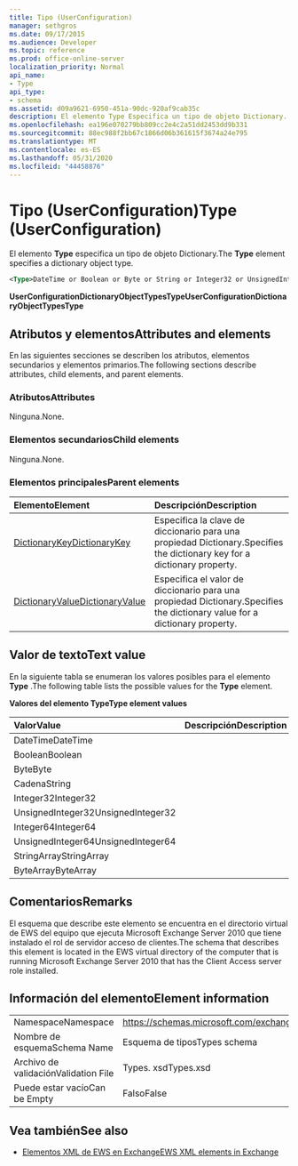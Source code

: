 ```yaml
---
title: Tipo (UserConfiguration)
manager: sethgros
ms.date: 09/17/2015
ms.audience: Developer
ms.topic: reference
ms.prod: office-online-server
localization_priority: Normal
api_name:
- Type
api_type:
- schema
ms.assetid: d09a9621-6950-451a-90dc-920af9cab35c
description: El elemento Type Especifica un tipo de objeto Dictionary.
ms.openlocfilehash: ea196e070279bb809cc2e4c2a51dd2453dd9b331
ms.sourcegitcommit: 88ec988f2bb67c1866d06b361615f3674a24e795
ms.translationtype: MT
ms.contentlocale: es-ES
ms.lasthandoff: 05/31/2020
ms.locfileid: "44458876"
---
```

# <a name="type-userconfiguration"></a><span data-ttu-id="28f47-103">Tipo (UserConfiguration)</span><span class="sxs-lookup"><span data-stu-id="28f47-103">Type (UserConfiguration)</span></span>

<span data-ttu-id="28f47-104">El elemento **Type** especifica un tipo de objeto Dictionary.</span><span class="sxs-lookup"><span data-stu-id="28f47-104">The **Type** element specifies a dictionary object type.</span></span> 
  
```xml
<Type>DateTime or Boolean or Byte or String or Integer32 or UnsignedInteger32 or Integer64 or UnsignedInteger64 or StringArray or ByteArray</Type> 
```

 <span data-ttu-id="28f47-105">**UserConfigurationDictionaryObjectTypesType**</span><span class="sxs-lookup"><span data-stu-id="28f47-105">**UserConfigurationDictionaryObjectTypesType**</span></span>
## <a name="attributes-and-elements"></a><span data-ttu-id="28f47-106">Atributos y elementos</span><span class="sxs-lookup"><span data-stu-id="28f47-106">Attributes and elements</span></span>

<span data-ttu-id="28f47-107">En las siguientes secciones se describen los atributos, elementos secundarios y elementos primarios.</span><span class="sxs-lookup"><span data-stu-id="28f47-107">The following sections describe attributes, child elements, and parent elements.</span></span>
  
### <a name="attributes"></a><span data-ttu-id="28f47-108">Atributos</span><span class="sxs-lookup"><span data-stu-id="28f47-108">Attributes</span></span>

<span data-ttu-id="28f47-109">Ninguna.</span><span class="sxs-lookup"><span data-stu-id="28f47-109">None.</span></span>
  
### <a name="child-elements"></a><span data-ttu-id="28f47-110">Elementos secundarios</span><span class="sxs-lookup"><span data-stu-id="28f47-110">Child elements</span></span>

<span data-ttu-id="28f47-111">Ninguna.</span><span class="sxs-lookup"><span data-stu-id="28f47-111">None.</span></span>
  
### <a name="parent-elements"></a><span data-ttu-id="28f47-112">Elementos principales</span><span class="sxs-lookup"><span data-stu-id="28f47-112">Parent elements</span></span>

|<span data-ttu-id="28f47-113">**Elemento**</span><span class="sxs-lookup"><span data-stu-id="28f47-113">**Element**</span></span>|<span data-ttu-id="28f47-114">**Descripción**</span><span class="sxs-lookup"><span data-stu-id="28f47-114">**Description**</span></span>|
|:-----|:-----|
|[<span data-ttu-id="28f47-115">DictionaryKey</span><span class="sxs-lookup"><span data-stu-id="28f47-115">DictionaryKey</span></span>](dictionarykey.md) <br/> |<span data-ttu-id="28f47-116">Especifica la clave de diccionario para una propiedad Dictionary.</span><span class="sxs-lookup"><span data-stu-id="28f47-116">Specifies the dictionary key for a dictionary property.</span></span>  <br/> |
|[<span data-ttu-id="28f47-117">DictionaryValue</span><span class="sxs-lookup"><span data-stu-id="28f47-117">DictionaryValue</span></span>](dictionaryvalue.md) <br/> |<span data-ttu-id="28f47-118">Especifica el valor de diccionario para una propiedad Dictionary.</span><span class="sxs-lookup"><span data-stu-id="28f47-118">Specifies the dictionary value for a dictionary property.</span></span>  <br/> |
   
## <a name="text-value"></a><span data-ttu-id="28f47-119">Valor de texto</span><span class="sxs-lookup"><span data-stu-id="28f47-119">Text value</span></span>

<span data-ttu-id="28f47-120">En la siguiente tabla se enumeran los valores posibles para el elemento **Type** .</span><span class="sxs-lookup"><span data-stu-id="28f47-120">The following table lists the possible values for the **Type** element.</span></span> 
  
<span data-ttu-id="28f47-121">**Valores del elemento Type**</span><span class="sxs-lookup"><span data-stu-id="28f47-121">**Type element values**</span></span>

|<span data-ttu-id="28f47-122">**Valor**</span><span class="sxs-lookup"><span data-stu-id="28f47-122">**Value**</span></span>|<span data-ttu-id="28f47-123">**Descripción**</span><span class="sxs-lookup"><span data-stu-id="28f47-123">**Description**</span></span>|
|:-----|:-----|
|<span data-ttu-id="28f47-124">DateTime</span><span class="sxs-lookup"><span data-stu-id="28f47-124">DateTime</span></span>  <br/> ||
|<span data-ttu-id="28f47-125">Boolean</span><span class="sxs-lookup"><span data-stu-id="28f47-125">Boolean</span></span>  <br/> ||
|<span data-ttu-id="28f47-126">Byte</span><span class="sxs-lookup"><span data-stu-id="28f47-126">Byte</span></span>  <br/> ||
|<span data-ttu-id="28f47-127">Cadena</span><span class="sxs-lookup"><span data-stu-id="28f47-127">String</span></span>  <br/> ||
|<span data-ttu-id="28f47-128">Integer32</span><span class="sxs-lookup"><span data-stu-id="28f47-128">Integer32</span></span>  <br/> ||
|<span data-ttu-id="28f47-129">UnsignedInteger32</span><span class="sxs-lookup"><span data-stu-id="28f47-129">UnsignedInteger32</span></span>  <br/> ||
|<span data-ttu-id="28f47-130">Integer64</span><span class="sxs-lookup"><span data-stu-id="28f47-130">Integer64</span></span>  <br/> ||
|<span data-ttu-id="28f47-131">UnsignedInteger64</span><span class="sxs-lookup"><span data-stu-id="28f47-131">UnsignedInteger64</span></span>  <br/> ||
|<span data-ttu-id="28f47-132">StringArray</span><span class="sxs-lookup"><span data-stu-id="28f47-132">StringArray</span></span>  <br/> ||
|<span data-ttu-id="28f47-133">ByteArray</span><span class="sxs-lookup"><span data-stu-id="28f47-133">ByteArray</span></span>  <br/> ||
   
## <a name="remarks"></a><span data-ttu-id="28f47-134">Comentarios</span><span class="sxs-lookup"><span data-stu-id="28f47-134">Remarks</span></span>

<span data-ttu-id="28f47-135">El esquema que describe este elemento se encuentra en el directorio virtual de EWS del equipo que ejecuta Microsoft Exchange Server 2010 que tiene instalado el rol de servidor acceso de clientes.</span><span class="sxs-lookup"><span data-stu-id="28f47-135">The schema that describes this element is located in the EWS virtual directory of the computer that is running Microsoft Exchange Server 2010 that has the Client Access server role installed.</span></span>
  
## <a name="element-information"></a><span data-ttu-id="28f47-136">Información del elemento</span><span class="sxs-lookup"><span data-stu-id="28f47-136">Element information</span></span>

|||
|:-----|:-----|
|<span data-ttu-id="28f47-137">Namespace</span><span class="sxs-lookup"><span data-stu-id="28f47-137">Namespace</span></span>  <br/> |https://schemas.microsoft.com/exchange/services/2006/types  <br/> |
|<span data-ttu-id="28f47-138">Nombre de esquema</span><span class="sxs-lookup"><span data-stu-id="28f47-138">Schema Name</span></span>  <br/> |<span data-ttu-id="28f47-139">Esquema de tipos</span><span class="sxs-lookup"><span data-stu-id="28f47-139">Types schema</span></span>  <br/> |
|<span data-ttu-id="28f47-140">Archivo de validación</span><span class="sxs-lookup"><span data-stu-id="28f47-140">Validation File</span></span>  <br/> |<span data-ttu-id="28f47-141">Types. xsd</span><span class="sxs-lookup"><span data-stu-id="28f47-141">Types.xsd</span></span>  <br/> |
|<span data-ttu-id="28f47-142">Puede estar vacío</span><span class="sxs-lookup"><span data-stu-id="28f47-142">Can be Empty</span></span>  <br/> |<span data-ttu-id="28f47-143">Falso</span><span class="sxs-lookup"><span data-stu-id="28f47-143">False</span></span>  <br/> |
   
## <a name="see-also"></a><span data-ttu-id="28f47-144">Vea también</span><span class="sxs-lookup"><span data-stu-id="28f47-144">See also</span></span>



- [<span data-ttu-id="28f47-145">Elementos XML de EWS en Exchange</span><span class="sxs-lookup"><span data-stu-id="28f47-145">EWS XML elements in Exchange</span></span>](ews-xml-elements-in-exchange.md)

